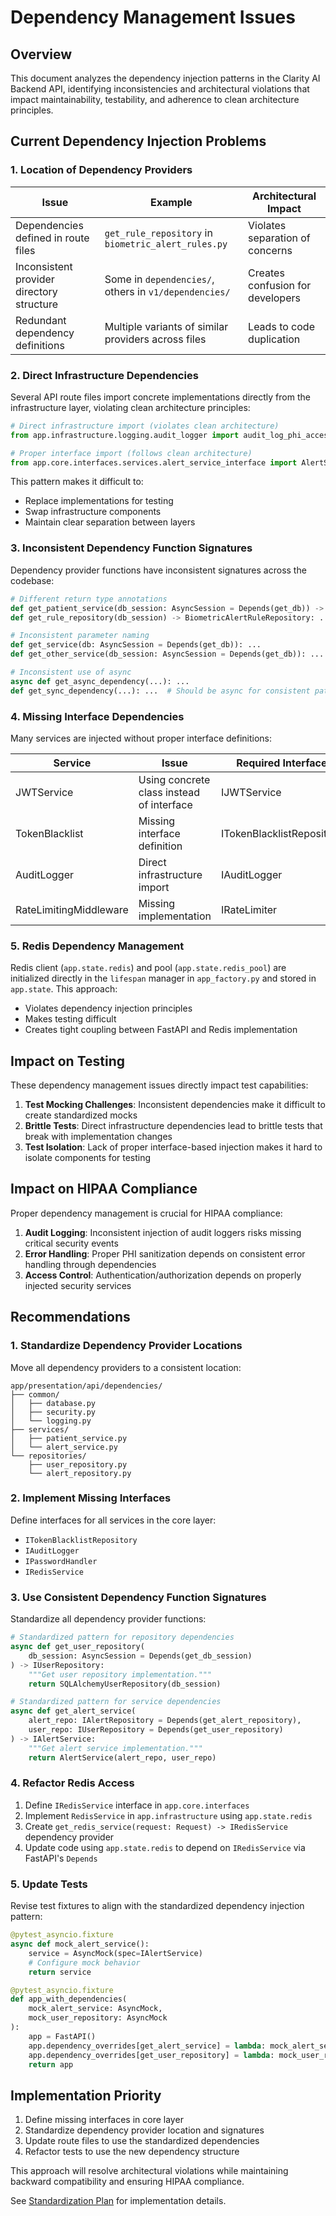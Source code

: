 # Dependency Management Issues

## Overview

This document analyzes the dependency injection patterns in the Clarity AI Backend API, identifying inconsistencies and architectural violations that impact maintainability, testability, and adherence to clean architecture principles.

## Current Dependency Injection Problems

### 1. Location of Dependency Providers

| Issue | Example | Architectural Impact |
|-------|---------|----------------------|
| Dependencies defined in route files | `get_rule_repository` in `biometric_alert_rules.py` | Violates separation of concerns |
| Inconsistent provider directory structure | Some in `dependencies/`, others in `v1/dependencies/` | Creates confusion for developers |
| Redundant dependency definitions | Multiple variants of similar providers across files | Leads to code duplication |

### 2. Direct Infrastructure Dependencies

Several API route files import concrete implementations directly from the infrastructure layer, violating clean architecture principles:

```python
# Direct infrastructure import (violates clean architecture)
from app.infrastructure.logging.audit_logger import audit_log_phi_access

# Proper interface import (follows clean architecture)
from app.core.interfaces.services.alert_service_interface import AlertServiceInterface
```

This pattern makes it difficult to:
- Replace implementations for testing
- Swap infrastructure components
- Maintain clear separation between layers

### 3. Inconsistent Dependency Function Signatures

Dependency provider functions have inconsistent signatures across the codebase:

```python
# Different return type annotations
def get_patient_service(db_session: AsyncSession = Depends(get_db)) -> PatientService: ...
def get_rule_repository(db_session) -> BiometricAlertRuleRepository: ...  # Missing type annotation

# Inconsistent parameter naming
def get_service(db: AsyncSession = Depends(get_db)): ...
def get_other_service(db_session: AsyncSession = Depends(get_db)): ...

# Inconsistent use of async
async def get_async_dependency(...): ...
def get_sync_dependency(...): ...  # Should be async for consistent pattern
```

### 4. Missing Interface Dependencies

Many services are injected without proper interface definitions:

| Service | Issue | Required Interface |
|---------|-------|-------------------|
| JWTService | Using concrete class instead of interface | IJWTService |
| TokenBlacklist | Missing interface definition | ITokenBlacklistRepository |
| AuditLogger | Direct infrastructure import | IAuditLogger |
| RateLimitingMiddleware | Missing implementation | IRateLimiter |

### 5. Redis Dependency Management

Redis client (`app.state.redis`) and pool (`app.state.redis_pool`) are initialized directly in the `lifespan` manager in `app_factory.py` and stored in `app.state`. This approach:

- Violates dependency injection principles
- Makes testing difficult
- Creates tight coupling between FastAPI and Redis implementation

## Impact on Testing

These dependency management issues directly impact test capabilities:

1. **Test Mocking Challenges**: Inconsistent dependencies make it difficult to create standardized mocks
2. **Brittle Tests**: Direct infrastructure dependencies lead to brittle tests that break with implementation changes
3. **Test Isolation**: Lack of proper interface-based injection makes it hard to isolate components for testing

## Impact on HIPAA Compliance

Proper dependency management is crucial for HIPAA compliance:

1. **Audit Logging**: Inconsistent injection of audit loggers risks missing critical security events
2. **Error Handling**: Proper PHI sanitization depends on consistent error handling through dependencies
3. **Access Control**: Authentication/authorization depends on properly injected security services

## Recommendations

### 1. Standardize Dependency Provider Locations

Move all dependency providers to a consistent location:

```
app/presentation/api/dependencies/
├── common/
│   ├── database.py
│   ├── security.py
│   └── logging.py
├── services/
│   ├── patient_service.py
│   └── alert_service.py
└── repositories/
    ├── user_repository.py
    └── alert_repository.py
```

### 2. Implement Missing Interfaces

Define interfaces for all services in the core layer:

- `ITokenBlacklistRepository`
- `IAuditLogger`
- `IPasswordHandler`
- `IRedisService`

### 3. Use Consistent Dependency Function Signatures

Standardize all dependency provider functions:

```python
# Standardized pattern for repository dependencies
async def get_user_repository(
    db_session: AsyncSession = Depends(get_db_session)
) -> IUserRepository:
    """Get user repository implementation."""
    return SQLAlchemyUserRepository(db_session)

# Standardized pattern for service dependencies
async def get_alert_service(
    alert_repo: IAlertRepository = Depends(get_alert_repository),
    user_repo: IUserRepository = Depends(get_user_repository)
) -> IAlertService:
    """Get alert service implementation."""
    return AlertService(alert_repo, user_repo)
```

### 4. Refactor Redis Access

1. Define `IRedisService` interface in `app.core.interfaces`
2. Implement `RedisService` in `app.infrastructure` using `app.state.redis`
3. Create `get_redis_service(request: Request) -> IRedisService` dependency provider
4. Update code using `app.state.redis` to depend on `IRedisService` via FastAPI's `Depends`

### 5. Update Tests

Revise test fixtures to align with the standardized dependency injection pattern:

```python
@pytest_asyncio.fixture
async def mock_alert_service():
    service = AsyncMock(spec=IAlertService)
    # Configure mock behavior
    return service

@pytest_asyncio.fixture
def app_with_dependencies(
    mock_alert_service: AsyncMock,
    mock_user_repository: AsyncMock
):
    app = FastAPI()
    app.dependency_overrides[get_alert_service] = lambda: mock_alert_service
    app.dependency_overrides[get_user_repository] = lambda: mock_user_repository
    return app
```

## Implementation Priority

1. Define missing interfaces in core layer
2. Standardize dependency provider location and signatures
3. Update route files to use the standardized dependencies
4. Refactor tests to use the new dependency structure

This approach will resolve architectural violations while maintaining backward compatibility and ensuring HIPAA compliance.

See [Standardization Plan](./STANDARDIZATION_PLAN.md) for implementation details.
